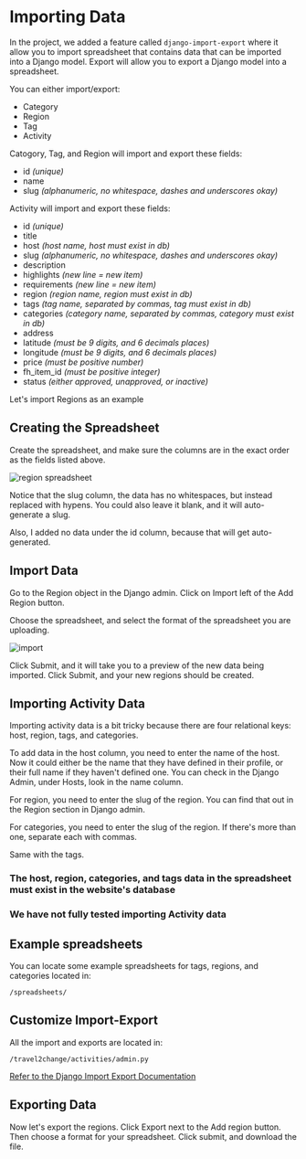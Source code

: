 # Importing Data

In the project, we added a feature called `django-import-export` where it allow you to import spreadsheet that contains data that can be imported into a Django model. Export will allow you to export a Django model into a spreadsheet.

You can either import/export:

- Category
- Region
- Tag
- Activity

Catogory, Tag, and Region will import and export these fields:

- id *(unique)*
- name
- slug *(alphanumeric, no whitespace, dashes and underscores okay)*

Activity will import and export these fields:

- id *(unique)*
- title
- host *(host name, host must exist in db)*
- slug *(alphanumeric, no whitespace, dashes and underscores okay)*
- description
- highlights *(new line = new item)*
- requirements *(new line = new item)*
- region *(region name, region must exist in db)*
- tags *(tag name, separated by commas, tag must exist in db)*
- categories *(category name, separated by commas, category must exist in db)*
- address
- latitude *(must be 9 digits, and 6 decimals places)*
- longitude *(must be 9 digits, and 6 decimals places)*
- price *(must be positive number)*
- fh_item_id *(must be positive integer)*
- status *(either approved, unapproved, or inactive)*

Let's import Regions as an example

## Creating the Spreadsheet

Create the spreadsheet, and make sure the columns are in the exact order as the fields listed above.

![region spreadsheet](https://i.imgur.com/JfKr6V0.png)

Notice that the slug column, the data has no whitespaces, but instead replaced with hypens. You could also leave it blank, and it will auto-generate a slug.

Also, I added no data under the id column, because that will get auto-generated.

## Import Data

Go to the Region object in the Django admin. Click on Import left of the Add Region button.

Choose the spreadsheet, and select the format of the spreadsheet you are uploading.

![import](https://i.imgur.com/cW3CF2T.png)

Click Submit, and it will take you to a preview of the new data being imported. Click Submit, and your new regions should be created.

## Importing Activity Data

Importing activity data is a bit tricky because there are four relational keys: host, region, tags, and categories.

To add data in the host column, you need to enter the name of the host. Now it could either be the name that they have defined in their profile, or their full name if they haven't defined one. You can check in the Django Admin, under Hosts, look in the name column.

For region, you need to enter the slug of the region. You can find that out in the Region section in Django admin.

For categories, you need to enter the slug of the region. If there's more than one, separate each with commas.

Same with the tags.

### The host, region, categories, and tags data in the spreadsheet must exist in the website's database

### We have not fully tested importing Activity data

## Example spreadsheets

You can locate some example spreadsheets for tags, regions, and categories located in:

    /spreadsheets/

## Customize Import-Export

All the import and exports are located in:

    /travel2change/activities/admin.py

[Refer to the Django Import Export Documentation](https://django-import-export.readthedocs.io/en/latest/)

## Exporting Data

Now let's export the regions. Click Export next to the Add region button. Then choose a format for your spreadsheet. Click submit, and download the file.
